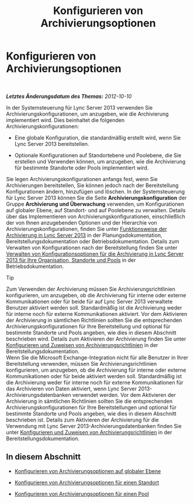 ﻿---
title: Konfigurieren von Archivierungsoptionen
TOCTitle: Konfigurieren von Archivierungsoptionen
ms:assetid: b2f7f74d-e1ad-494e-9d46-5eb0efe5fb29
ms:mtpsurl: https://technet.microsoft.com/de-de/library/JJ205182(v=OCS.15)
ms:contentKeyID: 49295135
ms.date: 05/19/2016
mtps_version: v=OCS.15
ms.translationtype: HT
---

# Konfigurieren von Archivierungsoptionen

 

_**Letztes Änderungsdatum des Themas:** 2012-10-10_

In der Systemsteuerung für Lync Server 2013 verwenden Sie Archivierungskonfigurationen, um anzugeben, wie die Archivierung implementiert wird. Dies beinhaltet die folgenden Archivierungskonfigurationen:

  - Eine globale Konfiguration, die standardmäßig erstellt wird, wenn Sie Lync Server 2013 bereitstellen.

  - Optionale Konfigurationen auf Standortebene und Poolebene, die Sie erstellen und Verwenden können, um anzugeben, wie die Archivierung für bestimmte Standorte oder Pools implementiert wird.

Sie legen Archivierungskonfigurationen anfangs fest, wenn Sie Archivierungen bereitstellen, Sie können jedoch nach der Bereitstellung Konfigurationen ändern, hinzufügen und löschen. In der Systemsteuerung für Lync Server 2013 können Sie die Seite **Archivierungskonfiguration** der Gruppe **Archivierung und Überwachung** verwenden, um Konfigurationen auf globaler Ebene, auf Standort- und auf Poolebene zu verwalten. Details über das Implementieren von Archivierungskonfigurationen, einschließlich der von Ihnen anzugebenden Optionen und der Hierarchie von Archivierungskonfigurationen, finden Sie unter [Funktionsweise der Archivierung in Lync Server 2013](lync-server-2013-how-archiving-works.md) in der Planungsdokumentation, Bereitstellungsdokumentation oder Betriebsdokumentation. Details zum Verwalten von Konfigurationen nach der Bereitstellung finden Sie unter [Verwalten von Konfigurationsoptionen für die Archivierung in Lync Server 2013 für Ihre Organisation, Standorte und Pools](lync-server-2013-managing-archiving-configuration-options-for-your-organization-sites-and-pools.md) in der Betriebsdokumentation.


> [!TIP]
> Zum Verwenden der Archivierung müssen Sie Archivierungsrichtlinien konfigurieren, um anzugeben, ob die Archivierung für interne oder externe Kommunikationen oder für beide für auf Lync Server 2013 verwaltete Benutzer aktiviert werden soll. Standardmäßig ist die Archivierung weder für interne noch für externe Kommunikationen aktiviert. Vor dem Aktivieren der Archivierung in sämtlichen Richtlinien sollten Sie die entsprechenden Archivierungskonfigurationen für Ihre Bereitstellung und optional für bestimmte Standorte und Pools angeben, wie dies in diesem Abschnitt beschrieben wird. Details zum Aktivieren der Archivierung finden Sie unter <A href="lync-server-2013-configuring-and-assigning-archiving-policies.md">Konfigurieren und Zuweisen von Archivierungsrichtlinien</A> in der Bereitstellungsdokumentation.<BR>Wenn Sie die Microsoft Exchange-Integration nicht für alle Benutzer in Ihrer Bereitstellung verwenden, müssen Sie Archivierungsrichtlinien konfigurieren, um anzugeben, ob die Archivierung für interne oder externe Kommunikationen oder für beide aktiviert werden soll. Standardmäßig ist die Archivierung weder für interne noch für externe Kommunikationen für das Archivieren von Daten aktiviert, wenn Lync Server 2013-Archivierungsdatenbanken verwendet werden. Vor dem Aktivieren der Archivierung in sämtlichen Richtlinien sollten Sie die entsprechenden Archivierungskonfigurationen für Ihre Bereitstellungen und optional für bestimmte Standorte und Pools angeben, wie dies in diesem Abschnitt beschrieben ist. Details zum Aktivieren der Archivierung für die Verwendung mit Lync Server 2013-Archivierungsdatenbanken finden Sie unter <A href="lync-server-2013-configuring-and-assigning-archiving-policies.md">Konfigurieren und Zuweisen von Archivierungsrichtlinien</A> in der Bereitstellungsdokumentation.



## In diesem Abschnitt

  - [Konfigurieren von Archivierungsoptionen auf globaler Ebene](lync-server-2013-configuring-archiving-options-at-the-global-level.md)

  - [Konfigurieren von Archivierungsoptionen für einen Standort](lync-server-2013-configuring-archiving-options-for-a-site.md)

  - [Konfigurieren von Archivierungsoptionen für einen Pool](lync-server-2013-configuring-archiving-options-for-a-pool.md)

